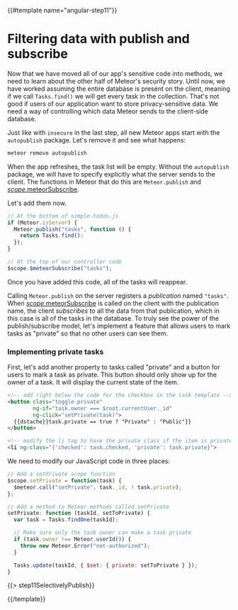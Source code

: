 {{#template name="angular-step11"}}

# Filtering data with publish and subscribe

Now that we have moved all of our app's sensitive code into methods, we need to learn about the other half of Meteor's security story. Until now, we have worked assuming the entire database is present on the client, meaning if we call `Tasks.find()` we will get every task in the collection. That's not good if users of our application want to store privacy-sensitive data. We need a way of controlling which data Meteor sends to the client-side database.

Just like with `insecure` in the last step, all new Meteor apps start with the `autopublish` package. Let's remove it and see what happens:

```bash
meteor remove autopublish
```

When the app refreshes, the task list will be empty. Without the `autopublish` package, we will have to specify explicitly what the server sends to the client. The functions in Meteor that do this are `Meteor.publish` and [$scope.$meteorSubscribe](http://angular-meteor.com/api/subscribe).

Let's add them now.

```js
// At the bottom of simple-todos.js
if (Meteor.isServer) {
  Meteor.publish("tasks", function () {
    return Tasks.find();
  });
}
```

```js
// At the top of our controller code
$scope.$meteorSubscribe("tasks");
```

Once you have added this code, all of the tasks will reappear.

Calling `Meteor.publish` on the server registers a _publication_ named `"tasks"`. When [$scope.$meteorSubscribe](http://angular-meteor.com/api/subscribe) is called on the client with the publication name, the client _subscribes_ to all the data from that publication, which in this case is all of the tasks in the database. To truly see the power of the publish/subscribe model, let's implement a feature that allows users to mark tasks as "private" so that no other users can see them.

### Implementing private tasks

First, let's add another property to tasks called "private" and a button for users to mark a task as private. This button should only show up for the owner of a task. It will display the current state of the item.

```html
<!-- add right below the code for the checkbox in the task template -->
<button class="toggle-private"
        ng-if="task.owner === $root.currentUser._id"
        ng-click="setPrivate(task)">
  {{dstache}}task.private == true ? "Private" : "Public"}}
</button>

<!-- modify the li tag to have the private class if the item is private -->
<li ng-class="{'checked': task.checked, 'private': task.private}">
```

We need to modify our JavaScript code in three places:

```js
// Add a setPrivate scope function
$scope.setPrivate = function(task) {
  $meteor.call("setPrivate", task._id, ! task.private);
};

// Add a method to Meteor.methods called setPrivate
setPrivate: function (taskId, setToPrivate) {
  var task = Tasks.findOne(taskId);

  // Make sure only the task owner can make a task private
  if (task.owner !== Meteor.userId()) {
    throw new Meteor.Error("not-authorized");
  }

  Tasks.update(taskId, { $set: { private: setToPrivate } });
}
```

{{> step11SelectivelyPublish}}

{{/template}}
